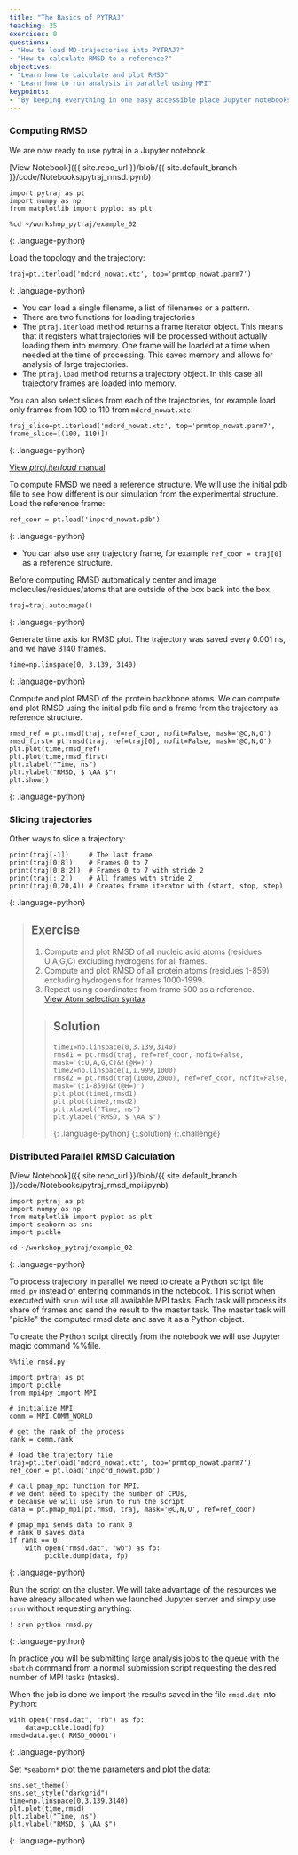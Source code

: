 ```yaml
---
title: "The Basics of PYTRAJ"
teaching: 25
exercises: 0
questions:
- "How to load MD-trajectories into PYTRAJ?"
- "How to calculate RMSD to a reference?"
objectives:
- "Learn how to calculate and plot RMSD"
- "Learn how to run analysis in parallel using MPI"
keypoints:
- "By keeping everything in one easy accessible place Jupyter notebooks greatly simplify the management and sharing of your work"
---
```


### Computing RMSD
We are now ready to use pytraj in a Jupyter notebook.

[View Notebook]({{ site.repo_url }}/blob/{{ site.default_branch }}/code/Notebooks/pytraj_rmsd.ipynb)

~~~
import pytraj as pt
import numpy as np
from matplotlib import pyplot as plt

%cd ~/workshop_pytraj/example_02
~~~
{: .language-python}

Load the topology and the trajectory:
~~~
traj=pt.iterload('mdcrd_nowat.xtc', top='prmtop_nowat.parm7') 
~~~
{: .language-python}

- You can load a single filename, a list of filenames or a pattern. 
- There are two functions for loading trajectories
- The `ptraj.iterload` method returns a frame iterator object. This means that it registers what trajectories will be processed without actually loading them into memory. One frame will be loaded at a time when needed at the time of processing. This saves memory and allows for analysis of large trajectories. 
- The `ptraj.load` method returns a trajectory object. In this case all trajectory frames are loaded into memory.

You can also select slices from each of the trajectories, for example load only frames from 100 to 110 from `mdcrd_nowat.xtc`:
~~~
traj_slice=pt.iterload('mdcrd_nowat.xtc', top='prmtop_nowat.parm7', frame_slice=[(100, 110)]) 
~~~
{: .language-python}

[View *ptraj.iterload* manual](https://amber-md.github.io/pytraj/latest/_api/pytraj.io.html#pytraj.io.iterload)


To compute RMSD we need a reference structure. We will use the initial pdb file to see how different is our simulation from  the experimental structure. 
Load the reference frame:
~~~
ref_coor = pt.load('inpcrd_nowat.pdb')
~~~
  {: .language-python}

- You can also use any trajectory frame, for example `ref_coor = traj[0]` as a reference structure.  

Before computing RMSD automatically center and image molecules/residues/atoms that are outside of the box back into the box.

~~~
traj=traj.autoimage()
~~~
{: .language-python}

Generate time axis for RMSD plot. The trajectory was saved every 0.001 ns, and we have 3140 frames.
~~~
time=np.linspace(0, 3.139, 3140)
~~~
{: .language-python}

Compute and plot RMSD of the protein backbone atoms. We can compute and plot RMSD using the initial pdb file and a frame from the trajectory as reference structure.
~~~
rmsd_ref = pt.rmsd(traj, ref=ref_coor, nofit=False, mask='@C,N,O')
rmsd_first= pt.rmsd(traj, ref=traj[0], nofit=False, mask='@C,N,O')
plt.plot(time,rmsd_ref)
plt.plot(time,rmsd_first)
plt.xlabel("Time, ns")
plt.ylabel("RMSD, $ \AA $")
plt.show()
~~~
  {: .language-python}

### Slicing trajectories
Other ways to slice a trajectory:
~~~
print(traj[-1])     # The last frame
print(traj[0:8])    # Frames 0 to 7
print(traj[0:8:2])  # Frames 0 to 7 with stride 2
print(traj[::2])    # All frames with stride 2
print(traj(0,20,4)) # Creates frame iterator with (start, stop, step)
~~~
{: .language-python}

>## Exercise
>1. Compute and plot RMSD of all nucleic acid atoms (residues U,A,G,C) excluding hydrogens for all frames.  
>2. Compute and plot RMSD of all protein atoms (residues 1-859) excluding hydrogens for frames 1000-1999.  
>3. Repeat using coordinates from frame 500 as a reference.  
>[View Atom selection syntax](https://amber-md.github.io/pytraj/latest/atom_mask_selection.html#atom-selections)
>
>> ## Solution
>>
>>~~~
>>time1=np.linspace(0,3.139,3140)
>>rmsd1 = pt.rmsd(traj, ref=ref_coor, nofit=False, mask='(:U,A,G,C)&!(@H=)')
>>time2=np.linspace(1,1.999,1000)
>>rmsd2 = pt.rmsd(traj(1000,2000), ref=ref_coor, nofit=False, mask='(:1-859)&!(@H=)')
>>plt.plot(time1,rmsd1)
>>plt.plot(time2,rmsd2)
>>plt.xlabel("Time, ns")
>>plt.ylabel("RMSD, $ \AA $")
>>~~~
>>{: .language-python}
>{:.solution}
{:.challenge}

### Distributed Parallel RMSD Calculation
[View Notebook]({{ site.repo_url }}/blob/{{ site.default_branch }}/code/Notebooks/pytraj_rmsd_mpi.ipynb)

~~~
import pytraj as pt
import numpy as np
from matplotlib import pyplot as plt
import seaborn as sns
import pickle

cd ~/workshop_pytraj/example_02
~~~
{: .language-python}

To process trajectory in parallel we need to create a Python script file `rmsd.py` instead of entering commands in the notebook.  This script when executed with `srun` will use all available MPI tasks. Each task will process its share of frames and send the result to the master task. The master task will "pickle" the computed rmsd data and save it as a Python object.   

To create the Python script directly from the notebook we will use Jupyter magic command %%file.  

~~~
%%file rmsd.py

import pytraj as pt
import pickle
from mpi4py import MPI

# initialize MPI 
comm = MPI.COMM_WORLD

# get the rank of the process
rank = comm.rank

# load the trajectory file
traj=pt.iterload('mdcrd_nowat.xtc', top='prmtop_nowat.parm7') 
ref_coor = pt.load('inpcrd_nowat.pdb')

# call pmap_mpi function for MPI.
# we dont need to specify the number of CPUs, 
# because we will use srun to run the script
data = pt.pmap_mpi(pt.rmsd, traj, mask='@C,N,O', ref=ref_coor)

# pmap_mpi sends data to rank 0
# rank 0 saves data 
if rank == 0:
    with open("rmsd.dat", "wb") as fp: 
         pickle.dump(data, fp)
~~~
{: .language-python}

Run the script on the cluster. We will take advantage of the resources we have already allocated when we launched Jupyter server and simply use `srun` without requesting anything:   
~~~
! srun python rmsd.py
~~~
{: .language-python}

In practice you will be submitting large analysis jobs to the queue with the `sbatch` command from a normal submission script requesting the desired number of MPI tasks (ntasks).

When the job is done we import the results saved in the file `rmsd.dat` into Python:
~~~
with open("rmsd.dat", "rb") as fp: 
    data=pickle.load(fp)
rmsd=data.get('RMSD_00001')
~~~
{: .language-python}

Set `*seaborn*` plot theme parameters and plot the data:
~~~
sns.set_theme()
sns.set_style("darkgrid")
time=np.linspace(0,3.139,3140)
plt.plot(time,rmsd)
plt.xlabel("Time, ns")
plt.ylabel("RMSD, $ \AA $")
~~~
  {: .language-python}

